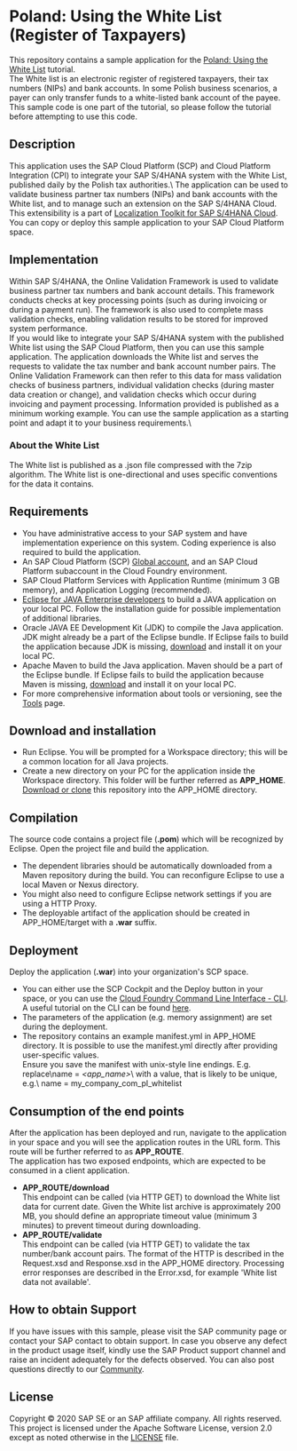 # Poland: Using the White List (Register of Taxpayers)
This repository contains a sample application for the [Poland: Using the White List](https://blogs.sap.com/2020/04/16/poland-using-the-white-list/) tutorial.\
The White list is an electronic register of registered taxpayers, their tax numbers (NIPs) and bank accounts.  In some Polish business scenarios, a payer can only transfer funds to a white-listed bank account of the payee.  
This sample code is one part of the tutorial, so please follow the tutorial before attempting to use this code.

## Description
This application uses the SAP Cloud Platform (SCP) and Cloud Platform Integration (CPI) to integrate your SAP S/4HANA system with the White List, published daily by the Polish tax authorities.\ 
The application can be used to validate business partner tax numbers (NIPs) and bank accounts with the White list, and to manage such an extension on the SAP S/4HANA Cloud.  This extensibility is a part of [Localization Toolkit for SAP S/4HANA Cloud](https://community.sap.com/topics/localization-toolkit-s4hana-cloud).\
You can copy or deploy this sample application to your SAP Cloud Platform space.   

## Implementation
Within SAP S/4HANA, the Online Validation Framework is used to validate business partner tax numbers and bank account details.  This framework conducts checks at key processing points (such as during invoicing or during a payment run).  The framework is also used to complete mass validation checks, enabling validation results to be stored for improved system performance.  
If you would like to integrate your SAP S/4HANA system with the published White list using the SAP Cloud Platform, then you can use this sample application.  The application downloads the White list and serves the requests to validate the tax number and bank account number pairs.  The Online Validation Framework can then refer to this data for mass validation checks of business partners, individual validation checks (during master data creation or change), and validation checks which occur during invoicing and payment processing.
Information provided is published as a minimum working example.  You can use the sample application as a starting point and adapt it to your business requirements.\
### About the White List
The White list is published as a .json file compressed with the 7zip algorithm.  The White list is one-directional and uses specific conventions for the data it contains.

## Requirements
* You have administrative access to your SAP system and have implementation experience on this system.  Coding experience is also required to build the application.
* An SAP Cloud Platform (SCP) [Global account](https://cloudplatform.sap.com/index.html), and an SAP Cloud Platform subaccount in the Cloud Foundry environment.
* SAP Cloud Platform Services with Application Runtime (minimum 3 GB memory), and Application Logging (recommended).
* [Eclipse for JAVA Enterprise developers](https://www.eclipse.org/downloads/packages/) to build a JAVA application on your local PC.  Follow the installation guide for possible implementation of additional libraries.
* Oracle JAVA EE Development Kit (JDK) to compile the Java application. JDK might already be a part of the Eclipse bundle. If Eclipse fails to build the application because JDK is missing, [download](https://www.oracle.com/java/technologies/javaee-8-sdk-downloads.html) and install it on your local PC.  
* Apache Maven to build the Java application.  Maven should be a part of the Eclipse bundle. If Eclipse fails to build the application because Maven is missing, [download](https://maven.apache.org/download.cgi) and install it on your local PC.
* For more comprehensive information about tools or versioning, see the [Tools](https://tools.hana.ondemand.com/#cloud) page.

## Download and installation
* Run Eclipse. You will be prompted for a Workspace directory; this will be a common location for all Java projects.   
* Create a new directory on your PC for the application inside the Workspace directory. This folder will be further referred as **APP_HOME**.\
[Download or clone](https://help.github.com/en/github/creating-cloning-and-archiving-repositories/cloning-a-repository) this repository into the APP_HOME directory.  

## Compilation
The source code contains a project file (**.pom**) which will be recognized by Eclipse. 
Open the project file and build the application. 
* The dependent libraries should be automatically downloaded from a Maven repository during the build. You can reconfigure Eclipse to use a local Maven or Nexus directory. 
* You might also need to configure Eclipse network settings if you are using a HTTP Proxy. 
* The deployable artifact of the application should be created in APP_HOME/target with a **.war** suffix.  

## Deployment
Deploy the application (**.war**) into your organization's SCP space. 
* You can either use the SCP Cockpit and the Deploy button in your space, or you can use the [Cloud Foundry Command Line Interface - CLI](https://tools.hana.ondemand.com/#cloud). A useful tutorial on the CLI can be found [here](https://github.com/SAP-samples/hana-developer-cli-tool-example). 
* The parameters of the application (e.g. memory assignment) are set during the deployment. 
* The repository contains an example manifest.yml in APP_HOME directory. It is possible to use the manifest.yml directly after providing user-specific values.\
Ensure you save the manifest with unix-style line endings. E.g. replace\name = _<app_name>_\ with a value, that is likely to be unique, e.g.\ name = my_company_com_pl_whitelist
    

## Consumption of the end points
After the application has been deployed and run, navigate to the application in your space and you will see the application routes in the URL form. This route will be further referred to as **APP_ROUTE**.\
The application has two exposed endpoints, which are expected to be consumed in a client application.  
* **APP_ROUTE/download**\
This endpoint can be called (via HTTP GET) to download the White list data for current date.  Given the White list archive is approximately 200 MB, you should define an appropriate timeout value (minimum 3 minutes) to prevent timeout during downloading. 
* **APP_ROUTE/validate** \
This endpoint can be called (via HTTP GET) to validate the tax number/bank account pairs. The format of the HTTP is described in the Request.xsd and Response.xsd in the APP_HOME directory.  Processing error responses are described in the Error.xsd, for example 'White list data not available'.
       

## How to obtain Support
If you have issues with this sample, please visit the SAP community page or contact your SAP contact to obtain support. 
In case you observe any defect in the product usage itself, kindly use the SAP Product support channel and raise an incident adequately for the defects observed. 
You can also post questions directly to our [Community](https://answers.sap.com/questions/ask.html?primaryTagId=9af4d745-1754-4882-b057-f8f904c0a5f8).

## License
Copyright © 2020 SAP SE or an SAP affiliate company. All rights reserved. This project is licensed under the Apache Software License, version 2.0 except as noted otherwise in the [LICENSE](LICENSE.txt) file.

